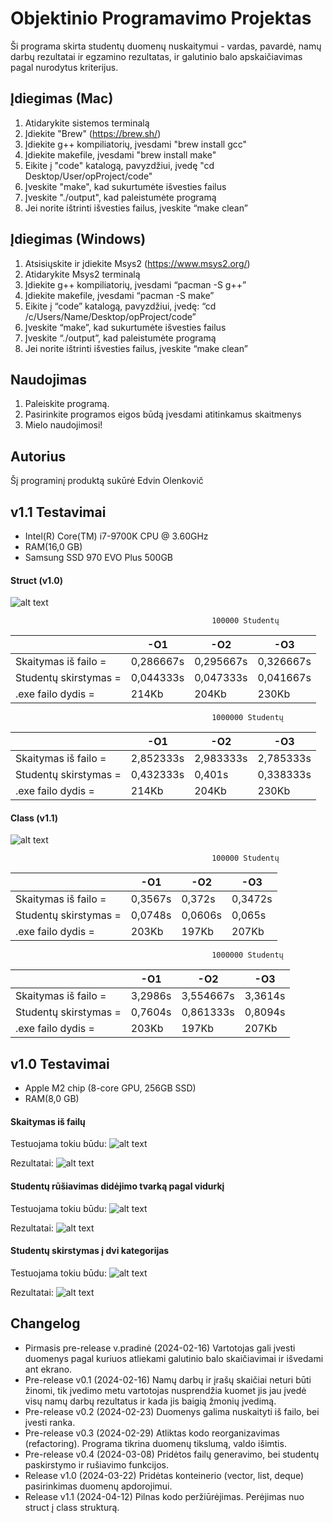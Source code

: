 
# Objektinio Programavimo Projektas
Ši programa skirta studentų duomenų nuskaitymui - vardas, pavardė, namų darbų rezultatai ir egzamino rezultatas, ir galutinio balo apskaičiavimas pagal nurodytus kriterijus.

## Įdiegimas (Mac)
1. Atidarykite sistemos terminalą
2. Įdiekite "Brew" (https://brew.sh/)
3. Įdiekite g++ kompiliatorių, įvesdami "brew install gcc"
4. Įdiekite makefile, įvesdami "brew install make"
5. Eikite į "code" katalogą, pavyzdžiui, įvedę "cd Desktop/User/opProject/code"
6. Įveskite "make", kad sukurtumėte išvesties failus
7. Įveskite "./output", kad paleistumėte programą
8. Jei norite ištrinti išvesties failus, įveskite “make clean”
## Įdiegimas (Windows)
1. Atsisiųskite ir įdiekite Msys2 (https://www.msys2.org/)
2. Atidarykite Msys2 terminalą
3. Įdiekite g++ kompiliatorių, įvesdami “pacman -S g++”
4. Įdiekite makefile, įvesdami “pacman -S make”
5. Eikite į “code” katalogą, pavyzdžiui, įvedę: “cd /c/Users/Name/Desktop/opProject/code”
6. Įveskite “make”, kad sukurtumėte išvesties failus
7. Įveskite “./output”, kad paleistumėte programą
8. Jei norite ištrinti išvesties failus, įveskite “make clean”
## Naudojimas
1. Paleiskite programą.
2. Pasirinkite programos eigos būdą įvesdami atitinkamus skaitmenys
3. Mielo naudojimosi!
## Autorius
Šį programinį produktą sukūrė Edvin Olenkovič
## v1.1 Testavimai
- Intel(R) Core(TM) i7-9700K CPU @ 3.60GHz
- RAM(16,0 GB)
- Samsung SSD 970 EVO Plus 500GB

#### Struct (v1.0)
![alt text](https://github.com/olnkv/opProjectNew/blob/v1.1/photos/v1.1/sc1.png)

                                                 100000 Studentų

|                       | -O1                           | -O2                           | -O3                           |
|-----------------------|-------------------------------|-------------------------------|-------------------------------|
| Skaitymas iš failo =  | 0,286667s                     | 0,295667s                     | 0,326667s                     |
| Studentų skirstymas = | 0,044333s                     | 0,047333s                     | 0,041667s                     |
| .exe failo dydis =    | 214Kb                         | 204Kb                         | 230Kb                         |

                                                 1000000 Studentų

|                       | -O1                           | -O2                           | -O3                           |
|-----------------------|-------------------------------|-------------------------------|-------------------------------|
| Skaitymas iš failo =  | 2,852333s                     | 2,983333s                     | 2,785333s                     |
| Studentų skirstymas = | 0,432333s                     | 0,401s                        | 0,338333s                     |
| .exe failo dydis =    | 214Kb                         | 204Kb                         | 230Kb                         |

#### Class (v1.1)
![alt text](https://github.com/olnkv/opProjectNew/blob/v1.1/photos/v1.1/sc2.png)

                                                 100000 Studentų

|                       | -O1                           | -O2                           | -O3                           |
|-----------------------|-------------------------------|-------------------------------|-------------------------------|
| Skaitymas iš failo =  | 0,3567s                       | 0,372s                        | 0,3472s                       |
| Studentų skirstymas = | 0,0748s                       | 0,0606s                       | 0,065s                        |
| .exe failo dydis =    | 203Kb                         | 197Kb                         | 207Kb                         |

                                                 1000000 Studentų

|                       | -O1                           | -O2                           | -O3                           |
|-----------------------|-------------------------------|-------------------------------|-------------------------------|
| Skaitymas iš failo =  | 3,2986s                       | 3,554667s                     | 3,3614s                       |
| Studentų skirstymas = | 0,7604s                       | 0,861333s                     | 0,8094s                       |
| .exe failo dydis =    | 203Kb                         | 197Kb                         | 207Kb                         |



## v1.0 Testavimai
- Apple M2 chip (8-core GPU, 256GB SSD)
- RAM(8,0 GB)

#### Skaitymas iš failų
Testuojama tokiu būdu:
![alt text](https://github.com/olnkv/opProjectNew/blob/v1.1/photos/v1.0/sc1.png)

Rezultatai:
![alt text](https://github.com/olnkv/opProjectNew/blob/v1.1/photos/v1.0/sc2.png)
#### Studentų rūšiavimas didėjimo tvarką pagal vidurkį
Testuojama tokiu būdu:
![alt text](https://github.com/olnkv/opProjectNew/blob/v1.1/photos/v1.0/sc3.png)

Rezultatai:
![alt text](https://github.com/olnkv/opProjectNew/blob/v1.1/photos/v1.0/sc4.png)
#### Studentų skirstymas į dvi kategorijas
Testuojama tokiu būdu:
![alt text](https://github.com/olnkv/opProjectNew/blob/v1.1/photos/v1.0/sc5.png)

Rezultatai:
![alt text](https://github.com/olnkv/opProjectNew/blob/v1.1/photos/v1.0/sc6.png)
## Changelog
- Pirmasis pre-release v.pradinė (2024-02-16)
Vartotojas gali įvesti duomenys pagal kuriuos atliekami galutinio balo skaičiavimai ir išvedami ant ekrano.
- Pre-release v0.1 (2024-02-16)
Namų darbų ir įrašų skaičiai neturi būti žinomi, tik įvedimo metu vartotojas nusprendžia kuomet jis jau įvedė visų namų darbų rezultatus ir kada jis baigią žmonių įvedimą.
- Pre-release v0.2 (2024-02-23)
Duomenys galima nuskaityti iš failo, bei įvesti ranka.
- Pre-release v0.3 (2024-02-29)
Atliktas kodo reorganizavimas (refactoring). Programa tikrina duomenų tikslumą, valdo išimtis.
- Pre-release v0.4 (2024-03-08)
Pridėtos failų generavimo, bei studentų paskirstymo ir rušiavimo funkcijos.
- Release v1.0 (2024-03-22)
Pridėtas konteinerio (vector, list, deque) pasirinkimas duomenų apdorojimui.
- Release v1.1 (2024-04-12)
Pilnas kodo peržiūrėjimas. Perėjimas nuo struct į class strukturą.